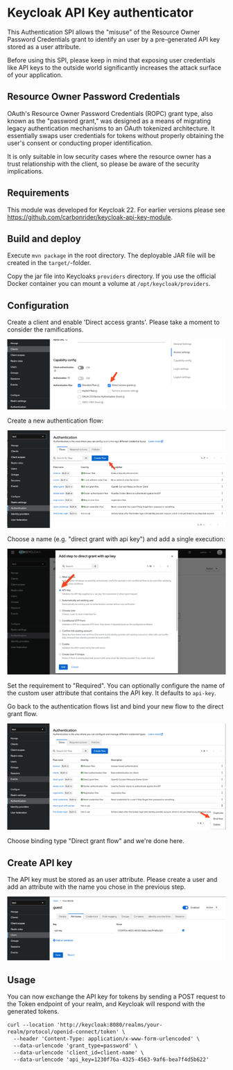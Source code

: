# Keycloak API Key authenticator

This Authentication SPI allows the "misuse" of the Resource Owner Password Credentials grant to identify an user by 
a pre-generated API key stored as a user attribute.

Before using this SPI, please keep in mind that exposing user credentials like API keys to the outside world
significantly increases the attack surface of your application.

## Resource Owner Password Credentials

OAuth's Resource Owner Password Credentials (ROPC) grant type, also known as the "password grant," was designed as a 
means of migrating legacy authentication mechanisms to an OAuth tokenized architecture. It essentially swaps user 
credentials for tokens without properly obtaining the user's consent or conducting proper identification. 

It is only suitable in low security cases where the resource owner has a trust relationship with the client, so please 
be aware of the security implications.

## Requirements

This module was developed for Keycloak 22. For earlier versions please see https://github.com/carbonrider/keycloak-api-key-module.

## Build and deploy

Execute `mvn package` in the root directory. The deployable JAR file will be created in the `target/`-folder.

Copy the jar file into Keycloaks `providers` directory. If you use the official Docker container you can mount a volume 
at `/opt/keycloak/providers`. 

## Configuration

Create a client and enable 'Direct access grants'. Please take a moment to consider the ramifications.

![](doc/capability_config.png)

Create a new authentication flow:

![](doc/create_flow.png)

Choose a name (e.g. "direct grant with api key") and add a single execution:

![](doc/add_step.png)

Set the requirement to "Required". You can optionally configure the name of the custom user attribute
that contains the API key. It defaults to `api-key`.

Go back to the authentication flows list and bind your new flow to the direct grant flow.

![](doc/bind_flow.png)

Choose binding type "Direct grant flow" and we're done here.

## Create API key

The API key must be stored as an user attribute. Please create a user and add an attribute with the name you chose in
the previous step.

![](doc/user_attribute.png)

## Usage

You can now exchange the API key for tokens by sending a POST request to the Token endpoint of your realm, and Keycloak 
will respond with the generated tokens.

```
curl --location 'http://keycloak:8080/realms/your-realm/protocol/openid-connect/token' \
  --header 'Content-Type: application/x-www-form-urlencoded' \
  --data-urlencode 'grant_type=password' \
  --data-urlencode 'client_id=client-name' \
  --data-urlencode 'api_key=1230f76a-4325-4563-9af6-bea7f4d5b622'
```